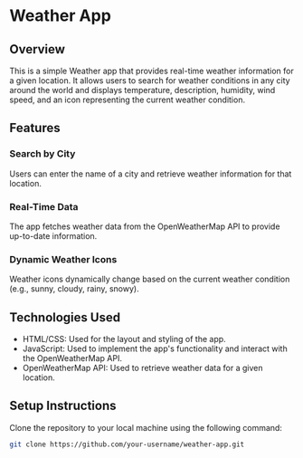 # Weather App

## Overview

This is a simple Weather app that provides real-time weather information for a given location. It allows users to search for weather conditions in any city around the world and displays temperature, description, humidity, wind speed, and an icon representing the current weather condition.

## Features

### Search by City
Users can enter the name of a city and retrieve weather information for that location.

### Real-Time Data
The app fetches weather data from the OpenWeatherMap API to provide up-to-date information.

### Dynamic Weather Icons
Weather icons dynamically change based on the current weather condition (e.g., sunny, cloudy, rainy, snowy).

## Technologies Used

- HTML/CSS: Used for the layout and styling of the app.
- JavaScript: Used to implement the app's functionality and interact with the OpenWeatherMap API.
- OpenWeatherMap API: Used to retrieve weather data for a given location.

## Setup Instructions

Clone the repository to your local machine using the following command:

```bash
git clone https://github.com/your-username/weather-app.git

